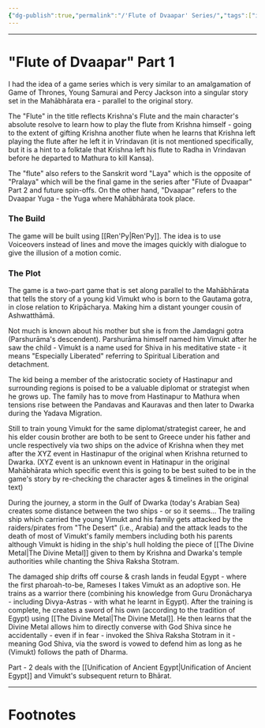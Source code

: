 ```yaml
---
{"dg-publish":true,"permalink":"/'Flute of Dvaapar' Series/","tags":["idea"]}
---
```



---
# "Flute of Dvaapar" Part 1
I had the idea of a game series which is very similar to an amalgamation of Game of Thrones, Young Samurai and Percy Jackson into a singular story set in the Mahābhārata era - parallel to the original story.

The "Flute" in the title reflects Krishna's Flute and the main character's absolute resolve to learn how to play the flute from Krishna himself - going to the extent of gifting Krishna another flute when he learns that Krishna left playing the flute after he left it in Vrindavan (it is not mentioned specifically, but it is a hint to a folktale that Krishna left his flute to Radha in Vrindavan before he departed to Mathura to kill Kansa). 

The "flute" also refers to the Sanskrit word "Laya" which is the opposite of "Pralaya" which will be the final game in the series after "Flute of Dvaapar" Part 2 and future spin-offs.
On the other hand, "Dvaapar" refers to the Dvaapar Yuga - the Yuga where Mahābhārata took place.

### The Build
The game will be built using [[Ren'Py\|Ren'Py]]. The idea is to use Voiceovers instead of lines and move the images quickly with dialogue to give the illusion of a motion comic.

### The Plot
The game is a two-part game that is set along parallel to the Mahābhārata that tells the story of a young kid Vimukt who is born to the Gautama gotra, in close relation to Kripācharya. Making him a distant younger cousin of Ashwatthāmā.

Not much is known about his mother but she is from the Jamdagni gotra (Parshurāma's descendent). Parshurāma himself named him Vimukt after he saw the child - Vimukt is a name used for Shiva in his meditative state - it means "Especially Liberated" referring to Spiritual Liberation and detachment.

The kid being a member of the aristocratic society of Hastinapur and surrounding regions is poised to be a valuable diplomat or strategist when he grows up. The family has to move from Hastinapur to Mathura when tensions rise between the Pandavas and Kauravas and then later to Dwarka during the Yadava Migration. 

Still to train young Vimukt for the same diplomat/strategist career, he and his elder cousin brother are both to be sent to Greece under his father and uncle respectively via two ships on the advice of Krishna when they met after the XYZ event in Hastinapur of the original when Krishna returned to Dwarka. (XYZ event is an unknown event in Hatinapur in the original Mahābhārata which specific event this is going to be best suited to be in the game's story by re-checking the character ages & timelines in the original text)

During the journey, a storm in the Gulf of Dwarka (today's Arabian Sea) creates some distance between the two ships - or so it seems...
The trailing ship which carried the young Vimukt and his family gets attacked by the raiders/pirates from "The Desert" (i.e., Arabia) and the attack leads to the death of most of Vimukt's family members including both his parents although Vimukt is hiding in the ship's hull holding the piece of [[The Divine Metal\|The Divine Metal]] given to them by Krishna and Dwarka's temple authorities while chanting the Shiva Raksha Stotram.

The damaged ship drifts off course & crash lands in feudal Egypt - where the first pharoah-to-be, Rameses I takes Vimukt as an adoptive son. He trains as a warrior there (combining his knowledge from Guru Dronācharya - including Divya-Astras - with what he learnt in Egypt). After the training is complete, he creates a sword of his own (according to the tradition of Egypt) using [[The Divine Metal\|The Divine Metal]]. He then learns that the Divine Metal allows him to directly converse with God Shiva since he accidentally - even if in fear - invoked the Shiva Raksha Stotram in it - meaning God Shiva, via the sword is vowed to defend him as long as he (Vimukt) follows the path of Dharma.

Part - 2 deals with the [[Unification of Ancient Egypt\|Unification of Ancient Egypt]] and Vimukt's subsequent return to Bhārat.

---
# Footnotes